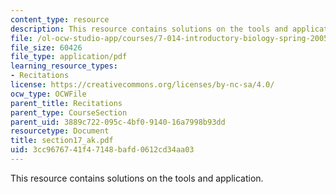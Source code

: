```yaml
---
content_type: resource
description: This resource contains solutions on the tools and application.
file: /ol-ocw-studio-app/courses/7-014-introductory-biology-spring-2005/3cc9676741f47148bafd0612cd34aa03_section17_ak.pdf
file_size: 60426
file_type: application/pdf
learning_resource_types:
- Recitations
license: https://creativecommons.org/licenses/by-nc-sa/4.0/
ocw_type: OCWFile
parent_title: Recitations
parent_type: CourseSection
parent_uid: 3889c722-095c-4bf0-9140-16a7998b93dd
resourcetype: Document
title: section17_ak.pdf
uid: 3cc96767-41f4-7148-bafd-0612cd34aa03
---
```

This resource contains solutions on the tools and application.